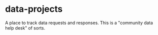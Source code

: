 # data-projects
A place to track data requests and responses. This is a "community data help desk" of sorts.
